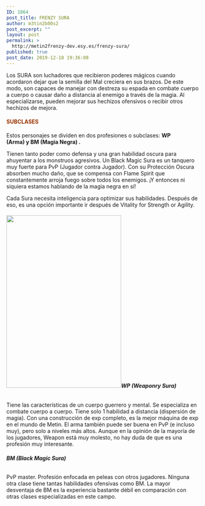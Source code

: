 ```yaml
---
ID: 1864
post_title: FRENZY SURA
author: m3tin2b00s2
post_excerpt: ""
layout: post
permalink: >
  http://metin2frenzy-dev.esy.es/frenzy-sura/
published: true
post_date: 2019-12-18 19:36:08
---
```

Los SURA son luchadores que recibieron poderes mágicos cuando acordaron dejar que la semilla del Mal creciera en sus brazos. De este modo, son capaces de manejar con destreza su espada en combate cuerpo a cuerpo o causar daño a distancia al enemigo a través de la magia. Al especializarse, pueden mejorar sus hechizos ofensivos o recibir otros hechizos de mejora.
<h4><span style="color: #993300;">SUBCLASES</span></h4>
Estos personajes se dividen en dos profesiones o subclases: <strong>WP (Arma) y BM (Magia Negra) .</strong>

Tienen tanto poder como defensa y una gran habilidad oscura para ahuyentar a los monstruos agresivos. Un Black Magic Sura es un tanquero muy fuerte para PvP (Jugador contra Jugador). Con su Protección Oscura absorben mucho daño, que se compensa con Flame Spirit que constantemente arroja fuego sobre todos los enemigos. ¡Y entonces ni siquiera estamos hablando de la magia negra en sí!

Cada Sura necesita inteligencia para optimizar sus habilidades. Después de eso, es una opción importante ir después de Vitality for Strength or Agility.
<h6><strong><img class="size-full wp-image-1908 alignleft" src="http://metin2frenzy-dev.esy.es/wp-content/uploads/2019/12/suracontent2.png" alt="" width="300" height="450" />WP (Weaponry Sura)</strong></h6>
Tiene las características de un cuerpo guerrero y mental. Se especializa en combate cuerpo a cuerpo. Tiene solo 1 habilidad a distancia (dispersión de magia). Con una construcción de exp completo, es la mejor máquina de exp en el mundo de Metin. El arma también puede ser buena en PvP (e incluso muy), pero solo a niveles más altos. Aunque en la opinión de la mayoría de los jugadores, Weapon está muy molesto, no hay duda de que es una profesión muy interesante.
<h6><strong>BM (Black Magic Sura)</strong></h6>
PvP master. Profesión enfocada en peleas con otros jugadores. Ninguna otra clase tiene tantas habilidades ofensivas como BM. La mayor desventaja de BM es la experiencia bastante débil en comparación con otras clases especializadas en este campo.